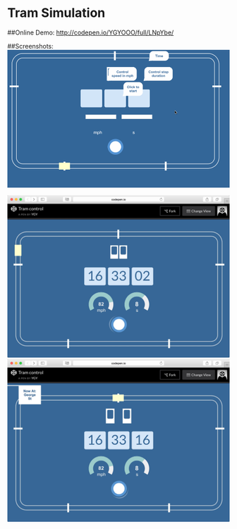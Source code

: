 # Tram Simulation

##Online Demo:
http://codepen.io/YGYOOO/full/LNpYbe/

##Screenshots:
<img src="https://raw.githubusercontent.com/YGYOOO/tramSimulation/master/screenshots/1.gif" width="700">

<img src="https://raw.githubusercontent.com/YGYOOO/tramSimulation/master/screenshots/2.png" width="700">

<img src="https://raw.githubusercontent.com/YGYOOO/tramSimulation/master/screenshots/3.png" width="700">
